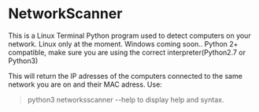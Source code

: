 # NetworkScanner
This is a Linux Terminal Python program used to detect computers on your network.
Linux only at the moment.
Windows coming soon..
Python 2+ compatible, make sure you are using the correct interpreter(Python2.7 or Python3)

This will return the IP adresses of the computers connected to the same network you are on and their MAC adress.
Use:
>python3 networksscanner --help 
to display help and syntax.

